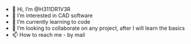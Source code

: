 - 👋 Hi, I’m @H311DR1V3R
- 👀 I’m interested in CAD software
- 🌱 I’m currently learning to code
- 💞️ I’m looking to collaborate on any project, after I will learn the basics
- 📫 How to reach me - by mail

<!---
H311DR1V3R/H311DR1V3R is a ✨ special ✨ repository because its `README.md` (this file) appears on your GitHub profile.
You can click the Preview link to take a look at your changes.
--->
